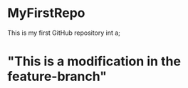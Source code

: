 # MyFirstRepo
This is my first GitHub repository
int a;
# "This is a modification in the feature-branch"
